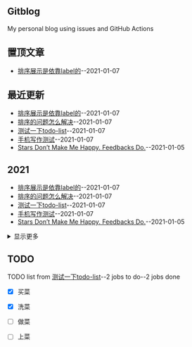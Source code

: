 ## Gitblog
My personal blog using issues and GitHub Actions
## 置顶文章
- [排序展示是依靠label的](https://github.com/drunkwretch/drunkwretch.github.io/issues/7)--2021-01-07
## 最近更新
- [排序展示是依靠label的](https://github.com/drunkwretch/drunkwretch.github.io/issues/7)--2021-01-07
- [排序的问题怎么解决](https://github.com/drunkwretch/drunkwretch.github.io/issues/6)--2021-01-07
- [测试一下todo-list](https://github.com/drunkwretch/drunkwretch.github.io/issues/5)--2021-01-07
- [手机写作测试](https://github.com/drunkwretch/drunkwretch.github.io/issues/4)--2021-01-07
- [Stars Don’t Make Me Happy. Feedbacks Do.](https://github.com/drunkwretch/drunkwretch.github.io/issues/3)--2021-01-05
## 2021
- [排序展示是依靠label的](https://github.com/drunkwretch/drunkwretch.github.io/issues/7)--2021-01-07
- [排序的问题怎么解决](https://github.com/drunkwretch/drunkwretch.github.io/issues/6)--2021-01-07
- [测试一下todo-list](https://github.com/drunkwretch/drunkwretch.github.io/issues/5)--2021-01-07
- [手机写作测试](https://github.com/drunkwretch/drunkwretch.github.io/issues/4)--2021-01-07
- [Stars Don’t Make Me Happy. Feedbacks Do.](https://github.com/drunkwretch/drunkwretch.github.io/issues/3)--2021-01-05
<details><summary>显示更多</summary>

<li><a href="https://github.com/drunkwretch/drunkwretch.github.io/issues/2">第二次测试使用</a>--2021-01-05</li>
<li><a href="https://github.com/drunkwretch/drunkwretch.github.io/issues/1">利用github issue和githubpages写博客</a>--2021-01-05</li>
</details>

## TODO
TODO list from [测试一下todo-list](https://github.com/drunkwretch/drunkwretch.github.io/issues/5)--2 jobs to do--2 jobs done
- [x] 买菜
- [x] 洗菜
- [ ] 做菜
- [ ] 上菜

